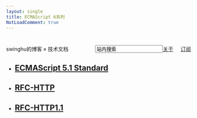 ```yaml
---
layout: single
title: ECMAScript 6系列
NotLoadComment: true
---
```

<form class="page-loc" style="margin:0;margin-top:40px;" method="GET" action="/search">
    <span style="float:right"><input type="text" class="web-search" name ="q" value="站内搜索" /><a href="http://swinghu.github.com/about.html">关于</a><a href="http://swinghu.github.com/atom.xml" class="page-rss" style="margin-left: 20px;">订阅</a></span>
    swinghu的博客 » 技术文档
</form>
<ul class="artical-list">
    <li itemscope itemtype="http://schema.org/Article">
        <h2><a href="http://swinghu.github.com/ST/ES5.1/" itemprop="url">ECMAScript 5.1 Standard</a></h2>
    </li>
    <li itemscope itemtype="http://schema.org/Article">
        <h2><a href="http://swinghu.github.com/ST/RFC-HTTP/" itemprop="url">RFC-HTTP</a></h2>
    </li>
    <li itemscope itemtype="http://schema.org/Article">
        <h2><a href="http://swinghu.github.com/ST/RFC-HTTP1.1/" itemprop="url">RFC-HTTP1.1</a></h2>
    </li>
</ul>
